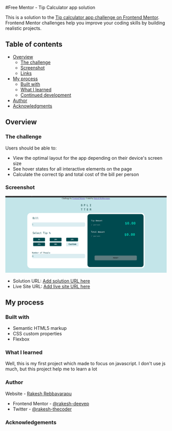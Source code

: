 #Free Mentor - Tip Calculator app solution

This is a solution to the [Tip calculator app challenge on Frontend Mentor](https://www.frontendmentor.io/challenges/tip-calculator-app-ugJNGbJUX). Frontend Mentor challenges help you improve your coding skills by building realistic projects.

## Table of contents

- [Overview](#overview)
  - [The challenge](#the-challenge)
  - [Screenshot](#screenshot)
  - [Links](#links)
- [My process](#my-process)
  - [Built with](#built-with)
  - [What I learned](#what-i-learned)
  - [Continued development](#continued-development)
- [Author](#author)
- [Acknowledgments](#acknowledgments)

## Overview

### The challenge
Users should be able to:

- View the optimal layout for the app depending on their device's screen size
- See hover states for all interactive elements on the page
- Calculate the correct tip and total cost of the bill per person


### Screenshot

![](./screenshot.jpg)


- Solution URL: [Add solution URL here](https://your-solution-url.com)
- Live Site URL: [Add live site URL here](https://your-live-site-url.com)

## My process

### Built with
- Semantic HTML5 markup
- CSS custom properties
- Flexbox


### What I learned
Well, this is my first project which made to focus on javascript. I don't use js much, but this project help me to learn a lot 

### Author
 Website - [Rakesh Rebbavarapu](https://rakesh-thecoder.netlify.app)
- Frontend Mentor - [@rakesh-deevep](https://www.frontendmentor.io/profile/rakesh-devep)
- Twitter - [@rakesh-thecoder](https://www.twitter.com/rakesh-thecoder)

### Acknowledgements